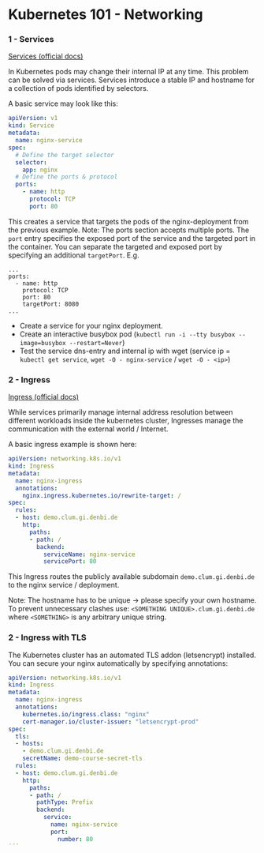 # Kubernetes 101 - Networking
 
### 1 - Services

[Services (official docs)](https://kubernetes.io/docs/concepts/services-networking/service/)

In Kubernetes pods may change their internal IP at any time. This problem can be solved via services.
Services introduce a stable IP and hostname for a collection of pods identified by selectors.

A basic service may look like this:

```yaml
apiVersion: v1
kind: Service
metadata:
  name: nginx-service
spec:
  # Define the target selector
  selector:
    app: nginx
  # Define the ports & protocol
  ports:
    - name: http
      protocol: TCP
      port: 80
```

This creates a service that targets the pods of the nginx-deployment from the previous example.
Note: The ports section accepts multiple ports. The `port` entry specifies the exposed port of the service and the targeted port in the container.
You can separate the targeted and exposed port by specifying an additional `targetPort`.
E.g.
```
...
ports:
  - name: http
    protocol: TCP
    port: 80
    targetPort: 8080
...
```

- Create a service for your nginx deployment.
- Create an interactive busybox pod (`kubectl run -i --tty busybox --image=busybox --restart=Never`)
- Test the service dns-entry and internal ip with wget (service ip = `kubectl get service`, `wget -O - nginx-service` / `wget -O - <ip>`)

### 2 - Ingress

[Ingress (official docs)](https://kubernetes.io/docs/concepts/services-networking/ingress/)

While services primarily manage internal address resolution between different workloads inside the kubernetes cluster, Ingresses manage the communication with the external world / Internet.

A basic ingress example is shown here:

```yaml
apiVersion: networking.k8s.io/v1
kind: Ingress
metadata:
  name: nginx-ingress
  annotations:
    nginx.ingress.kubernetes.io/rewrite-target: /
spec:
  rules:
  - host: demo.clum.gi.denbi.de
    http:
      paths:
      - path: /
        backend:
          serviceName: nginx-service
          servicePort: 80
```

This Ingress routes the publicly available subdomain `demo.clum.gi.denbi.de` to the nginx service / deployment.

Note: The hostname has to be unique -> please specify your own hostname. To prevent unnecessary clashes use: `<SOMETHING UNIQUE>.clum.gi.denbi.de` where `<SOMETHING>` is any arbitrary unique string.


### 2 - Ingress with TLS

The Kubernetes cluster has an automated TLS addon (letsencrypt) installed.
You can secure your nginx automatically by specifying annotations:

```yaml
apiVersion: networking.k8s.io/v1
kind: Ingress
metadata:
  name: nginx-ingress
  annotations:
    kubernetes.io/ingress.class: "nginx"    
    cert-manager.io/cluster-issuer: "letsencrypt-prod"
spec:
  tls:
  - hosts:
    - demo.clum.gi.denbi.de
    secretName: demo-course-secret-tls
  rules:
  - host: demo.clum.gi.denbi.de
    http:
      paths:
      - path: /
        pathType: Prefix
        backend:
          service:
            name: nginx-service
            port:
              number: 80
´´´







 
 
 
